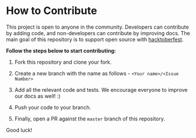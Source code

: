 # How to Contribute

This project is open to anyone in the community. Developers can contribute by adding code, and non-developers can contribute by improving docs. The main goal of this repository is to support open source with [hacktoberfest](http://hacktoberfest.digitalocean.com).

**Follow the steps below to start contributing:**

1. Fork this repository and clone your fork.

2. Create a new branch with the name as follows - `<Your name>/<Issue Number>`

3. Add all the relevant code and tests. We encourage everyone to improve our docs as well! :)

4. Push your code to your branch.

5. Finally, open a PR against the `master` branch of this repository.

Good luck!
